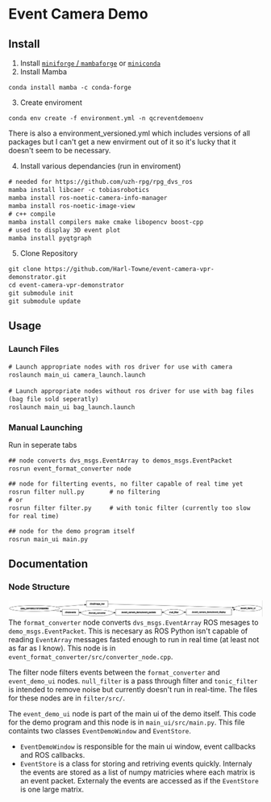 # Event Camera Demo
## Install
<!-- 1. Install Robostack - https://github.com/RoboStack/ros-noetic -->
1. Install [`miniforge` / `mambaforge`](https://github.com/conda-forge/miniforge) or [`miniconda`](https://docs.conda.io/en/latest/miniconda.html)
2. Install Mamba
```
conda install mamba -c conda-forge
```
3. Create enviroment
```
conda env create -f environment.yml -n qcreventdemoenv
```
There is also a environment_versioned.yml which includes versions of all packages but I can't get a new envirment out of it so it's lucky that it doesn't seem to be necessary.

4. Install various dependancies (run in enviroment)
```
# needed for https://github.com/uzh-rpg/rpg_dvs_ros
mamba install libcaer -c tobiasrobotics
mamba install ros-noetic-camera-info-manager
mamba install ros-noetic-image-view
# c++ compile
mamba install compilers make cmake libopencv boost-cpp
# used to display 3D event plot 
mamba install pyqtgraph
```
5. Clone Repository
```
git clone https://github.com/Harl-Towne/event-camera-vpr-demonstrator.git
cd event-camera-vpr-demonstrator
git submodule init
git submodule update
```
## Usage
### Launch Files
```
# Launch appropriate nodes with ros driver for use with camera
roslaunch main_ui camera_launch.launch 

# Launch appropriate nodes without ros driver for use with bag files (bag file sold seperatly)
roslaunch main_ui bag_launch.launch
```
### Manual Launching
Run in seperate tabs
```
## node converts dvs_msgs.EventArray to demos_msgs.EventPacket
rosrun event_format_converter node
```
```
## node for filterting events, no filter capable of real time yet
rosrun filter null.py		# no filtering
# or
rosrun filter filter.py		# with tonic filter (currently too slow for real time)
```
```
## node for the demo program itself
rosrun main_ui main.py
```
<!--
## Troubleshooting
### C++ compile errors
Make sure `sysroot_linux-64` is version 2.17 (or above maybe).
```
# run in robostack enviroment
conda list | grep sys
```
Should show:
```
sysroot_linux-64          2.17                h4a8ded7_13    conda-forg
```
If not run:
```
mamba uninstall sysroot_linux-64   # maybe not needed
mamba install compilers sysroot_linux-64=2.17
```
-->
## Documentation
### Node Structure

![Node structure.](node_graph.JPG)
The `format_converter` node converts `dvs_msgs.EventArray` ROS mesages to `demo_msgs.EventPacket`. This is necesary as ROS Python isn't capable of reading `EventArray` messages fasted enough to run in real time (at least not as far as I know). This node is in `event_format_converter/src/converter_node.cpp`.

The filter node filters events between the `format_converter` and `event_demo_ui` nodes. `null_filter` is a pass through filter and `tonic_filter` is intended to remove noise but currently doesn't run in real-time. The files for these nodes are in `filter/src/`.

The `event_demo_ui` node is part of the main ui of the demo itself. This code for the demo program and this node is in `main_ui/src/main.py`. This file containts two classes `EventDemoWindow` and `EventStore`. 
- `EventDemoWindow` is responsible for the main ui window, event callbacks and ROS callbacks. 
- `EventStore` is a class for storing and retriving events quickly. Internaly the events are stored as a list of numpy matricies where each matrix is an event packet. Externaly the events are accessed as if the `EventStore` is one large matrix.
